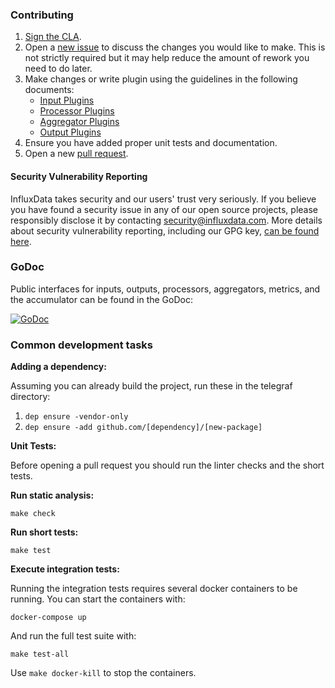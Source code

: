 ### Contributing

1. [Sign the CLA][cla].
1. Open a [new issue][] to discuss the changes you would like to make.  This is
   not strictly required but it may help reduce the amount of rework you need
   to do later.
1. Make changes or write plugin using the guidelines in the following
   documents:
   - [Input Plugins][inputs]
   - [Processor Plugins][processors]
   - [Aggregator Plugins][aggregators]
   - [Output Plugins][outputs]
1. Ensure you have added proper unit tests and documentation.
1. Open a new [pull request][].

#### Security Vulnerability Reporting
InfluxData takes security and our users' trust very seriously. If you believe you have found a security issue in any of our
open source projects, please responsibly disclose it by contacting security@influxdata.com. More details about 
security vulnerability reporting, 
including our GPG key, [can be found here](https://www.influxdata.com/how-to-report-security-vulnerabilities/).

### GoDoc

Public interfaces for inputs, outputs, processors, aggregators, metrics,
and the accumulator can be found in the GoDoc:

[![GoDoc](https://godoc.org/github.com/yevheniir/telegraf-fork?status.svg)](https://godoc.org/github.com/yevheniir/telegraf-fork)

### Common development tasks

**Adding a dependency:**

Assuming you can already build the project, run these in the telegraf directory:

1. `dep ensure -vendor-only`
2. `dep ensure -add github.com/[dependency]/[new-package]`

**Unit Tests:**

Before opening a pull request you should run the linter checks and
the short tests.

**Run static analysis:**

```
make check
```

**Run short tests:**

```
make test
```

**Execute integration tests:**

Running the integration tests requires several docker containers to be
running.  You can start the containers with:
```
docker-compose up
```

And run the full test suite with:
```
make test-all
```

Use `make docker-kill` to stop the containers.


[cla]: https://www.influxdata.com/legal/cla/
[new issue]: https://github.com/yevheniir/telegraf-fork/issues/new/choose
[pull request]: https://github.com/yevheniir/telegraf-fork/compare
[inputs]: /docs/INPUTS.md
[processors]: /docs/PROCESSORS.md
[aggregators]: /docs/AGGREGATORS.md
[outputs]: /docs/OUTPUTS.md
